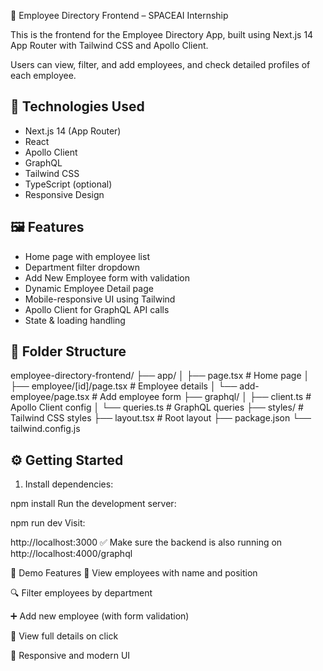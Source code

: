 💼 Employee Directory Frontend – SPACEAI Internship

This is the frontend for the Employee Directory App, built using Next.js 14 App Router with Tailwind CSS and Apollo Client.

Users can view, filter, and add employees, and check detailed profiles of each employee.

## 🚀 Technologies Used

- Next.js 14 (App Router)
- React
- Apollo Client
- GraphQL
- Tailwind CSS
- TypeScript (optional)
- Responsive Design

## 🖼 Features

- Home page with employee list
- Department filter dropdown
- Add New Employee form with validation
- Dynamic Employee Detail page
- Mobile-responsive UI using Tailwind
- Apollo Client for GraphQL API calls
- State & loading handling

## 📂 Folder Structure

employee-directory-frontend/
├── app/
│ ├── page.tsx # Home page
│ ├── employee/[id]/page.tsx # Employee details
│ └── add-employee/page.tsx # Add employee form
├── graphql/
│ ├── client.ts # Apollo Client config
│ └── queries.ts # GraphQL queries
├── styles/ # Tailwind CSS styles
├── layout.tsx # Root layout
├── package.json
└── tailwind.config.js


## ⚙️ Getting Started

1. Install dependencies:

npm install
Run the development server:

npm run dev
Visit:

http://localhost:3000
✅ Make sure the backend is also running on http://localhost:4000/graphql

🌟 Demo Features
👨 View employees with name and position

🔍 Filter employees by department

➕ Add new employee (with form validation)

📃 View full details on click

🎨 Responsive and modern UI








